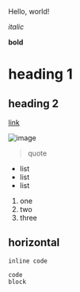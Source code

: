 Hello, world!

*italic*

**bold**

# heading 1

## heading 2

[link](https://ucsd-cse15l-f22.github.io/week/week0/#making-a-pages-site)

![image](https://images.adsttc.com/media/images/5196/626f/b3fc/4b96/d700/0008/large_jpg/Geisel_Library_2.jpg?1368810091)

> quote

* list
* list
* list

1. one
2. two
3. three

horizontal
---

`inline code`

```
code
block
```
